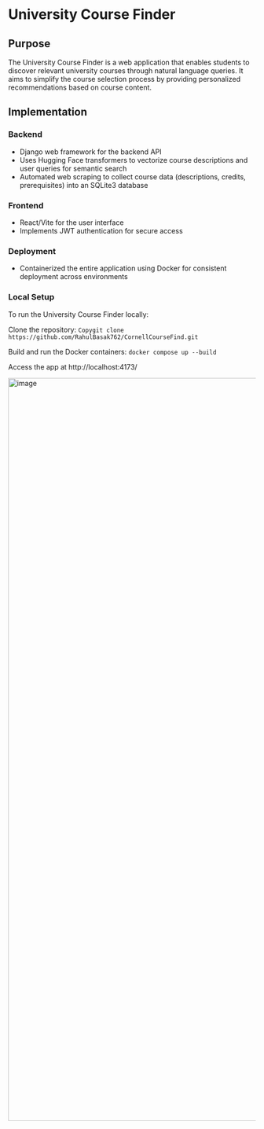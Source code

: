 # University Course Finder

## Purpose
The University Course Finder is a web application that enables students to discover relevant university courses through natural language queries. It aims to simplify the course selection process by providing personalized recommendations based on course content.

## Implementation

### Backend
- Django web framework for the backend API
- Uses Hugging Face transformers to vectorize course descriptions and user queries for semantic search
- Automated web scraping to collect course data (descriptions, credits, prerequisites) into an SQLite3 database

### Frontend  
- React/Vite for the user interface
- Implements JWT authentication for secure access

### Deployment
- Containerized the entire application using Docker for consistent deployment across environments

### Local Setup
To run the University Course Finder locally:

Clone the repository:
```Copygit clone https://github.com/RahulBasak762/CornellCourseFind.git```

Build and run the Docker containers:
```docker compose up --build```

Access the app at http://localhost:4173/

<img width="1512" alt="image" src="https://github.com/user-attachments/assets/54a43d90-3955-4967-ac1c-8c45f56575be" />



